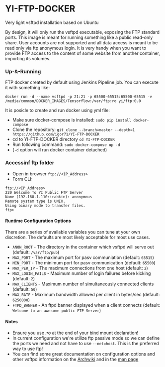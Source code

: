 # YI-FTP-DOCKER
Very light vsftpd installation based on Ubuntu

By design, it will only run the vsftpd executable, exposing the FTP standard ports. This image is meant for running something like a public read-only share. User accounts are not supported and all data access is meant to be read only via ftp anonymous login. It is very handy when you want to provide FTP access to the content of some website from another container, importing its volumes.

### Up-&-Running
FTP docker created by default using Jenkins Pipeline job. You can execute it with something like:
```
docker run -d --name vsftpd -p 21:21 -p 65500-65515:65500-65515 -v /media/common/DOCKER_IMAGES/Tensorflow:/var/ftp:ro yi/ftp:0.0
```
It is posicle to create and run docker using yml file:

* Make sure docker-compose is installed:
`sudo pip install docker-compose`
* Clone the repository:
`git clone --branch=master --depth=1 https://github.com/igor71/YI-FTP-DOCKER`
* cd to YI-FTP-DOCKER directory
`cd YI-FTP-DOCKER`
* Run following command: 
`sudo docker-compose up -d`
* (`-d` option will run docker container detached)

### Accessinf ftp folder

* Open in browser `ftp://<IP_Address>`
* Form CLI:
```
ftp://<IP_Address>
220 Welcome To YI Public FTP Server
Name (192.168.1.110:irabkin): anonymous
Remote system type is UNIX.
Using binary mode to transfer files.
ftp>
```

#### Runtime Configuration Options

There are a series of available variables you can tune at your own discretion. The defaults are most likely acceptable for most use cases.

* `ANON_ROOT` - The directory in the container which vsftpd will serve out (default: `/var/ftp/pub`)
* `MAX_PORT` - The maximum port for pasv communiation (default: `65515`)
* `MIN_PORT` - The minimum port for pasv communication (default: `65500`)
* `MAX_PER_IP` - The maximum connections from one host (default: `2`)
* `MAX_LOGIN_FAILS` - Maximum number of login failures before kicking (default: `2`) 
* `MAX_CLIENTS` - Maximum number of simultaneously connected clients (default: `50`)
* `MAX_RATE` - Maximum bandwidth allowed per client in bytes/sec (default: `6250000`)
* `FTPD_BANNER` - An ftpd banner displayed when a client connects (default: `Welcome to an awesome public FTP Server`)


#### Notes

* Ensure you use *:ro* at the end of your bind mount declaration!
* In current configuration we're utilize ftp passive mode so we can define the ports we need and not have to use `--net=host`. This is the preferred way to use ftp!
* You can find some great documentation on configuration options and other vsftpd information on the [Archwiki](https://wiki.archlinux.org/index.php/Very_Secure_FTP_Daemon) and in the [man page](https://security.appspot.com/vsftpd/vsftpd_conf.html)

